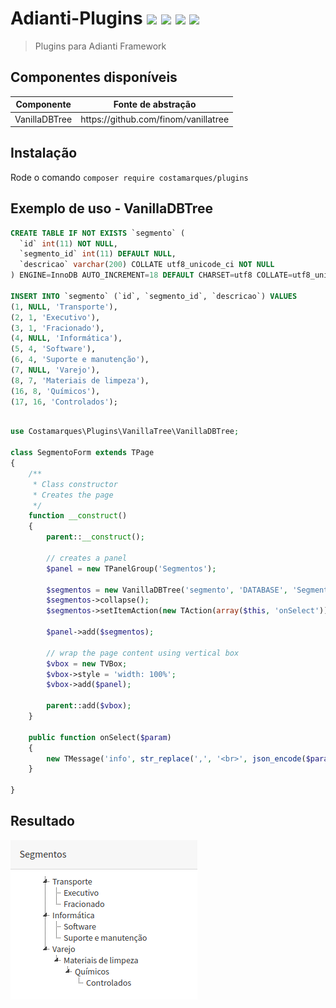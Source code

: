 # Adianti-Plugins <img src="https://img.shields.io/badge/Versão-0.0.5-green"> <img src="https://img.shields.io/badge/Licença-MIT-success"> <img src="https://img.shields.io/badge/Adianti-7.x-blue"> <img src="https://img.shields.io/badge/PHP-7.x-blueviolet">

> Plugins para Adianti Framework


## Componentes disponíveis
 
<table>
    <thead>
        <th>Componente</th>
        <th>Fonte de abstração</th>
    </thead>
    <tbody>
        <tr>
            <td>VanillaDBTree</td>
            <td>https://github.com/finom/vanillatree</td>
        </tr>
    </tbody>
</table>


## Instalação
Rode o comando
`composer require costamarques/plugins`



## Exemplo de uso - VanillaDBTree
```sql
CREATE TABLE IF NOT EXISTS `segmento` (
  `id` int(11) NOT NULL,
  `segmento_id` int(11) DEFAULT NULL,
  `descricao` varchar(200) COLLATE utf8_unicode_ci NOT NULL
) ENGINE=InnoDB AUTO_INCREMENT=18 DEFAULT CHARSET=utf8 COLLATE=utf8_unicode_ci;

INSERT INTO `segmento` (`id`, `segmento_id`, `descricao`) VALUES
(1, NULL, 'Transporte'),
(2, 1, 'Executivo'),
(3, 1, 'Fracionado'),
(4, NULL, 'Informática'),
(5, 4, 'Software'),
(6, 4, 'Suporte e manutenção'),
(7, NULL, 'Varejo'),
(8, 7, 'Materiais de limpeza'),
(16, 8, 'Químicos'),
(17, 16, 'Controlados');

```
```php

use Costamarques\Plugins\VanillaTree\VanillaDBTree;

class SegmentoForm extends TPage
{
    /**
     * Class constructor
     * Creates the page
     */
    function __construct()
    {
        parent::__construct();
        
        // creates a panel
        $panel = new TPanelGroup('Segmentos');
       
        $segmentos = new VanillaDBTree('segmento', 'DATABASE', 'Segmento', 'id', 'segmento_id', 'descricao', 'id asc');
        $segmentos->collapse();
        $segmentos->setItemAction(new TAction(array($this, 'onSelect')));
        
        $panel->add($segmentos);
        
        // wrap the page content using vertical box
        $vbox = new TVBox;
        $vbox->style = 'width: 100%';
        $vbox->add($panel);

        parent::add($vbox);
    }
    
    public function onSelect($param)
    {
        new TMessage('info', str_replace(',', '<br>', json_encode($param)));
    }    

}
```
## Resultado
<img src="https://github.com/gtcesar/Adianti-Plugins/blob/main/print-screen/vanilladbtree.png?raw=true">

